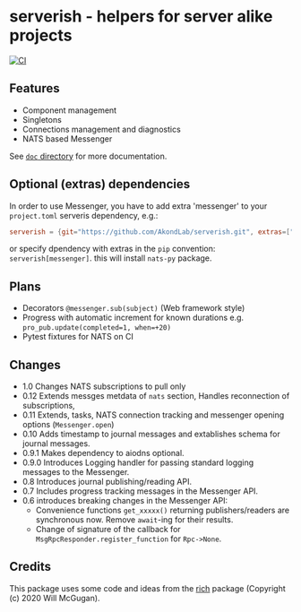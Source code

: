 # serverish - helpers for server alike projects
[![CI](https://github.com/AkondLab/serverish/actions/workflows/ci.yml/badge.svg)](https://github.com/AkondLab/serverish/actions/workflows/ci.yml)

## Features
* Component management
* Singletons
* Connections management and diagnostics
* NATS based Messenger

See [`doc` directory](doc/) for more documentation.

## Optional (extras) dependencies
In order to use Messenger, you have to add extra 'messenger' to your `project.toml` serveris dependency, e.g.:
```toml
serverish = {git="https://github.com/AkondLab/serverish.git", extras=["messenger"], branch="master"}
```
or specify dpendency with extras in the `pip` convention: `serverish[messenger]`.
this will install `nats-py` package.

## Plans
- Decorators `@messenger.sub(subject)` (Web framework style)
- Progress with automatic increment for known durations e.g. `pro_pub.update(completed=1, when=+20)`
- Pytest fixtures for NATS on CI

## Changes
* 1.0  Changes NATS subscriptions to pull only
* 0.12 Extends messges metdata of `nats` section, Handles reconnection of subscriptions, 
* 0.11 Extends, tasks, NATS connection tracking and messenger opening options (`Messenger.open`)
* 0.10 Adds timestamp to journal messages and extablishes schema for journal messages.
* 0.9.1 Makes dependency to aiodns optional.
* 0.9.0 Introduces Logging handler for passing standard logging messages to the Messenger.
* 0.8 Introduces journal publishing/reading API.
* 0.7 Includes progress tracking messages in the Messenger API.
* 0.6 introduces breaking changes in the Messenger API:
  * Convenience functions `get_xxxxx()` returning publishers/readers are synchronous now. Remove `await`-ing for their results.
  * Change of signature of the callback for `MsgRpcResponder.register_function` for `Rpc->None`.  


## Credits
This package uses some code and ideas from the [rich](https://github.com/Textualize/rich) package (Copyright (c) 2020 Will McGugan).

